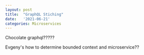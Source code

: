 ```yaml
---
layout: post
title:  "GraphQL Stiching"
date:   '2021-06-21'
categories: Microservices
---
```



Chocolate graphql?????

Evgeny's how to determine bounded context and microservice??
